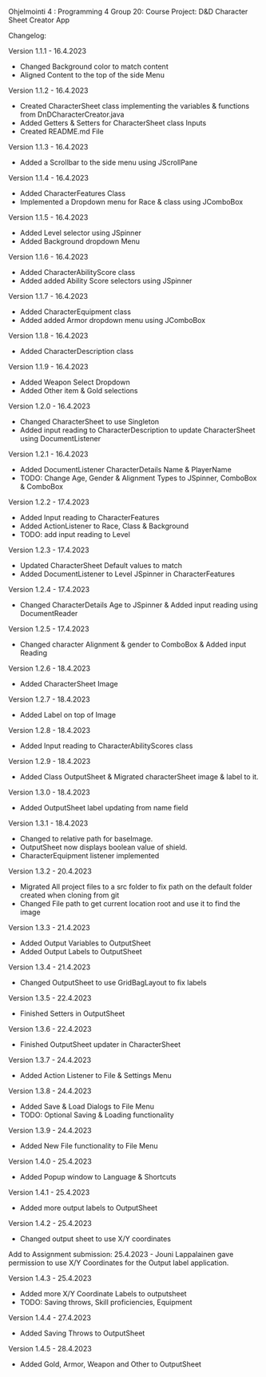 Ohjelmointi 4 : Programming 4
Group 20: 
Course Project: D&D Character Sheet Creator App

Changelog:

Version 1.1.1 - 16.4.2023
- Changed Background color to match content
- Aligned Content to the top of the side Menu

Version 1.1.2 - 16.4.2023
- Created CharacterSheet class implementing the variables & functions from DnDCharacterCreator.java
- Added Getters & Setters for CharacterSheet class Inputs
- Created README.md File 

Version 1.1.3 - 16.4.2023
- Added a Scrollbar to the side menu using JScrollPane

Version 1.1.4 - 16.4.2023
- Added CharacterFeatures Class
- Implemented a Dropdown menu for Race & class using JComboBox

Version 1.1.5 - 16.4.2023
- Added Level selector using JSpinner
- Added Background dropdown Menu

Version 1.1.6 - 16.4.2023
- Added CharacterAbilityScore class
- Added added Ability Score selectors using JSpinner

Version 1.1.7 - 16.4.2023
- Added CharacterEquipment class
- Added added Armor dropdown menu using JComboBox

Version 1.1.8 - 16.4.2023
- Added CharacterDescription class

Version 1.1.9 - 16.4.2023
- Added Weapon Select Dropdown
- Added Other item & Gold selections

Version 1.2.0 - 16.4.2023
- Changed CharacterSheet to use Singleton
- Added input reading to CharacterDescription to update CharacterSheet using DocumentListener

Version 1.2.1 - 16.4.2023
- Added DocumentListener CharacterDetails Name & PlayerName
- TODO: Change Age, Gender & Alignment Types to JSpinner, ComboBox & ComboBox

Version 1.2.2 - 17.4.2023
- Added Input reading to CharacterFeatures
- Added ActionListener to Race, Class & Background
- TODO: add input reading to Level

Version 1.2.3 - 17.4.2023
- Updated CharacterSheet Default values to match
- Added DocumentListener to Level JSpinner in CharacterFeatures

Version 1.2.4 - 17.4.2023
- Changed CharacterDetails Age to JSpinner & Added input reading using DocumentReader

Version 1.2.5 - 17.4.2023
- Changed character Alignment & gender to ComboBox & Added input Reading

Version 1.2.6 - 18.4.2023
- Added CharacterSheet Image

Version 1.2.7 - 18.4.2023
- Added Label on top of Image

Version 1.2.8 - 18.4.2023
- Added Input reading to CharacterAbilityScores class

Version 1.2.9 - 18.4.2023
- Added Class OutputSheet & Migrated characterSheet image & label to it.

Version 1.3.0 - 18.4.2023
- Added OutputSheet label updating from name field

Version 1.3.1 - 18.4.2023
- Changed to relative path for baseImage. 
- OutputSheet now displays boolean value of shield.
- CharacterEquipment listener implemented

Version 1.3.2 - 20.4.2023
- Migrated All project files to a src folder to fix path on the default folder created when cloning from git
- Changed File path to get current location root and use it to find the image

Version 1.3.3 - 21.4.2023
- Added Output Variables to OutputSheet
- Added Output Labels to OutputSheet

Version 1.3.4 - 21.4.2023
- Changed OutputSheet to use GridBagLayout to fix labels

Version 1.3.5 - 22.4.2023
- Finished Setters in OutputSheet

Version 1.3.6 - 22.4.2023
- Finished OutputSheet updater in CharacterSheet

Version 1.3.7 - 24.4.2023
- Added Action Listener to File & Settings Menu

Version 1.3.8 - 24.4.2023
- Added Save & Load Dialogs to File Menu
- TODO: Optional Saving & Loading functionality

Version 1.3.9 - 24.4.2023
- Added New File functionality to File Menu

Version 1.4.0 - 25.4.2023
- Added Popup window to Language & Shortcuts

Version 1.4.1 - 25.4.2023
- Added more output labels to OutputSheet

Version 1.4.2 - 25.4.2023
- Changed output sheet to use X/Y coordinates

Add to Assignment submission:
25.4.2023 - Jouni Lappalainen gave permission to use X/Y Coordinates for the Output label application.

Version 1.4.3 - 25.4.2023
- Added more X/Y Coordinate Labels to outputsheet
- TODO: Saving throws, Skill proficiencies, Equipment

Version 1.4.4 - 27.4.2023
- Added Saving Throws to OutputSheet

Version 1.4.5 - 28.4.2023
- Added Gold, Armor, Weapon and Other to OutputSheet



